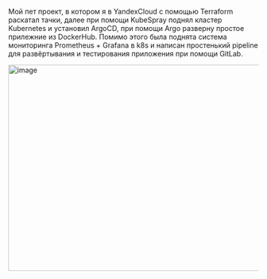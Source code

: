 Мой пет проект, в котором я в YandexCloud с помощью Terraform раскатал тачки, далее при помощи KubeSpray поднял кластер Kubernetes и установил ArgoCD, при помощи Argo разверну простое прилежние из DockerHub. Помимо этого была поднята система мониторинга Prometheus + Grafana в k8s и написан простенький pipeline для развёртывания и тестирования приложения при помощи GitLab.

  <img width="800" height="415" alt="image" src="https://github.com/user-attachments/assets/f1f1996b-1c02-434f-8e9c-b5a6f27c3d69" />
